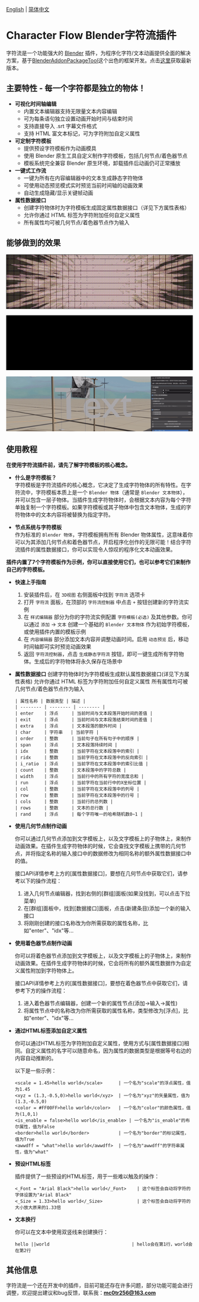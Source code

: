 [English](./README.md) | [简体中文](./README_zh-CN.md)

# Character Flow Blender字符流插件

字符流是一个功能强大的 [Blender](https://www.blender.org/) 插件，为程序化字符/文本动画提供全面的解决方案，基于[BlenderAddonPackageTool](https://github.com/xzhuah/BlenderAddonPackageTool)这个出色的框架开发。点击[这里](https://github.com/3c0tr/CharacterFlow/releases/tag/preview)获取最新版本。

## 主要特性 - 每一个字符都是独立的物体！
- **可视化时间轴编辑**
  - 内置文本编辑器支持无限量文本内容编辑
  - 可为每条语句独立设置动画开始时间与结束时间
  - 支持直接导入 .srt 字幕文件格式
  - 支持 HTML 富文本标记，可为字符附加自定义属性
- **可定制字符模板**
  - 提供预设字符模板作为动画模具
  - 使用 Blender 原生工具自定义制作字符模板，包括几何节点/着色器节点
  - 模板系统完全兼容 Blender 原生环境，卸载插件后动画仍可正常播放
- **一键式工作流**
  - 一键为所有在内容编辑器中的文本生成静态字符物体
  - 可使用动态预览模式实时预览当前时间轴的动画效果
  - 自动生成隐藏/显示关键帧动画
- **属性数据接口**
  - 创建字符物体时为字符模板生成固定属性数据接口（详见下方属性表格）
  - 允许你通过 HTML 标签为字符附加任何自定义属性
  - 所有属性均可被几何节点/着色器节点作为输入

## 能够做到的效果

<p align="center">
  <img src="./gifs/mi3.gif" alt="preview">
</p>

<p align="center">
  <img src="./gifs/kick2.gif" alt="preview">
</p>

<p align="center">
  <img src="./gifs/operate.gif" alt="preview">
</p>


## 使用教程

**在使用字符流插件前，请先了解字符模板的核心概念。**

- **什么是字符模板？**  
  字符模板是字符流插件的核心概念，它决定了生成字符物体的所有特性。在字符流中，字符模板本质上是一个 `Blender 物体`（通常是 `Blender 文本物体`），并可以包含一层子物体。当插件生成字符物体时，会根据文本内容为每个字符单独复制一个字符模板。如果字符模板或其子物体中包含文本物体，生成的字符物体中的文本内容将被替换为指定字符。

- **节点系统与字符模板**  
  作为标准的 `Blender 物体`，字符模板拥有所有 Blender 物体属性，这意味着你可以为其添加几何节点和着色器节点，开启程序化创作的无限可能！结合字符流插件的属性数据接口，你可以实现令人惊叹的程序化文本动画效果。

**插件内置了7个字符模板作为示例，你可以直接使用它们，也可以参考它们来制作自己的字符模板。**

- **快速上手指南**
  1. 安装插件后，在 `3D视图` 右侧面板中找到 `字符流` 选项卡
  2. 打开 `字符流` 面板，在顶部的 `字符流控制器` 中点击 `+` 按钮创建新的字符流实例
  3. 在 `样式编辑器` 部分为你的字符流实例配置 `字符模板(必选)` 及其他参数。你可以通过 `添加` -> `文本` 创建一个基础的 `Blender 文本物体` 作为初始字符模板，或使用插件内置的模板示例
  4. 在 `内容编辑器` 部分添加文本内容并调整动画时间。启用 `动态预览` 后，移动时间轴即可实时预览动画效果
  5. 返回 `字符流控制器`，点击 `生成静态字符流` 按钮，即可一键生成所有字符物体。生成后的字符物体将永久保存在场景中

- **属性数据接口**
  创建字符物体时为字符模板生成默认属性数据接口(详见下方属性表格)
  允许你通过 HTML 标签为字符附加任何自定义属性
  所有属性均可被几何节点/着色器节点作为输入
  
  ```
  | 属性名称 | 数据类型 | 描述 |
  | -------- | -------- | -------- |
  | enter    | 浮点     | 当前时间与文本段落开始时间的差值 |
  | exit     | 浮点     | 当前时间与文本段落结束时间的差值 |
  | extra    | 浮点     | 文本段落的额外时间 |
  | char     | 字符串   | 当前字符 |
  | order    | 整数     | 当前句子在所有句子中的顺序 |
  | span     | 浮点     | 文本段落持续时间 |
  | idx      | 整数     | 当前字符在文本段落中的索引 |
  | ridx     | 整数     | 当前字符在文本段落中的反向索引 |
  | i_ratio  | 浮点     | 当前字符在文本段落中的索引比值 |
  | count    | 整数     | 文本段落中的字符总数 |
  | width    | 浮点     | 当前行中的所有字符的宽度总和 |
  | run      | 浮点     | 当前字符在当前行中的X坐标位置 |
  | col      | 整数     | 当前字符在文本段落中的列号 |
  | row      | 整数     | 当前字符在文本段落中的行号 |
  | cols     | 整数     | 当前行的总列数 |
  | rows     | 整数     | 文本的总行数 |
  | rand     | 浮点     | 每个字符唯一的哈希随机数0~1 |
  ```

- **使用几何节点制作动画**

  你可以通过几何节点添加到文字模板上，以及文字模板上的子物体上，来制作动画效果。在插件生成字符物体的时候，它会查找文字模板上携带的几何节点，并将指定名称的输入接口中的数据修改为相同名称的额外属性数据接口中的值。

  接口API详情参考上方的[属性数据接口]，要想在几何节点中获取它们，请参考以下的操作流程：

  1. 进入几何节点编辑器，找到右侧的[群组]面板(如果没找到，可以点击下拉菜单)
  2. 在[群组]面板中，找到[数据接口]面板，点击(新建条目)添加一个新的输入接口
  3. 将刚刚创建的接口名称改为你所需获取的属性名称，比如"enter"、"idx"等...

- **使用着色器节点制作动画**

  你可以将着色器节点添加到文字模板上，以及文字模板上的子物体上，来制作动画效果。在插件生成字符物体的时候，它会将所有的额外属性数据作为自定义属性附加到字符物体上。

  接口API详情参考上方的[属性数据接口]，要想在着色器节点中获取它们，请参考下方的操作流程：

  1. 进入着色器节点编辑器，创建一个新的属性节点(添加->输入->属性)
  2. 将属性节点中的名称改为你所需获取的属性名称，类型修改为[浮点]，比如"enter"、"idx"等...


- **通过HTML标签添加自定义属性**

  你可以通过HTML标签为字符附加自定义属性，使用方式与[属性数据接口]相同。自定义属性的名字可以随意命名，因为属性的数据类型是根据等号右边的内容自动推断的。

  以下是一些示例：
  
  ```
  <scale = 1.45>hello world</scale>      | 一个名为"scale"的浮点属性，值为1.45
  <xyz = (1.3,-0.5,0)>hello world</xyz>  | 一个名为"xyz"的矢量属性，值为(1.3,-0.5,0)
  <color = #FF00FF>hello world</color>   | 一个名为"color"的颜色属性，值为(1,0,1)
  <is_enable = false>hello world</is_enable> | 一个名为"is_enable"的布尔属性，值为False
  <border>hello world</border>           | 一个名为"border"的标记属性，值为True
  <awwdff = "what">hello world</awwdff>  | 一个名为"awwdff"的字符串属性，值为"what"
  ```
- **预设HTML标签**

  插件提供了一些预设的HTML标签，用于一些难以触及的操作：
  
  ```
  <_Font = "Arial Black">hello world</_Font>    | 这个标签会自动将字符的字体设置为"Arial Black"
  <_Size = 1.33>hello world</_Size>             | 这个标签会自动将字符的大小放大原来的1.33倍
  ```

- **文本换行**

  你可以在文本中使用双竖线来创建换行：
  
  ```
  hello ||world                               | hello会在第1行，world会在第2行
  ```
## 其他信息
  字符流是一个还在开发中的插件，目前可能还存在许多问题，部分功能可能会进行调整，欢迎提出建议和bug反馈，联系我：**mc0tr256@163.com**
